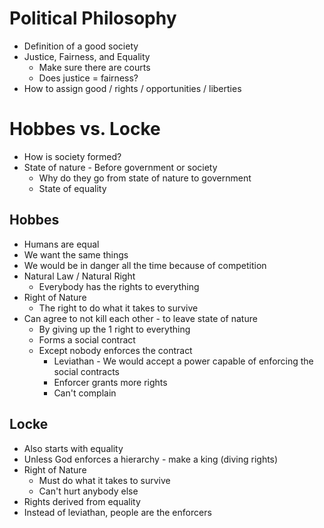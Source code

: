 # Political Philosophy
* Definition of a good society
* Justice, Fairness, and Equality
  * Make sure there are courts
  * Does justice = fairness?
* How to assign good / rights / opportunities / liberties

# Hobbes vs. Locke
* How is society formed?
* State of nature - Before government or society
  * Why do they go from state of nature to government
  * State of equality

## Hobbes
* Humans are equal
* We want the same things
* We would be in danger all the time because of competition
* Natural Law / Natural Right
  * Everybody has the rights to everything
* Right of Nature
  * The right to do what it takes to survive
* Can agree to not kill each other - to leave state of nature
  * By giving up the 1 right to everything
  * Forms a social contract
  * Except nobody enforces the contract
    * Leviathan - We would accept a power capable of enforcing the social contracts
    * Enforcer grants more rights
    * Can't complain

## Locke
* Also starts with equality
* Unless God enforces a hierarchy - make a king (diving rights)
* Right of Nature
  * Must do what it takes to survive
  * Can't hurt anybody else
* Rights derived from equality
* Instead of leviathan, people are the enforcers
